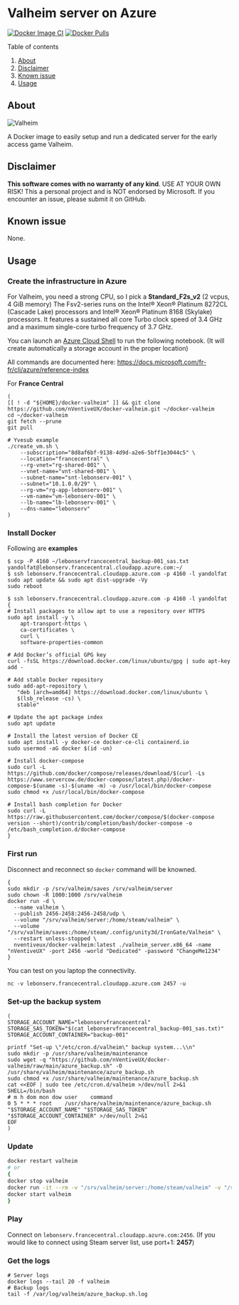 # Valheim server on Azure
[![Docker Image CI](https://github.com/nVentiveUX/docker-valheim/workflows/Docker%20Image%20CI/badge.svg)](https://hub.docker.com/repository/docker/nventiveux/docker-valheim) [![Docker Pulls](https://img.shields.io/docker/pulls/nventiveux/docker-valheim)](https://hub.docker.com/r/nventiveux/docker-valheim)

Table of contents

  1. [About](#about)
  2. [Disclaimer](#disclaimer)
  3. [Known issue](#known-issue)
  4. [Usage](#usage)

## About

![Valheim](https://cdn.cloudflare.steamstatic.com/steamcommunity/public/images/apps/896660/233d73a1c963515ee4a9b59507bc093d85a4e2dc.jpg "Valheim")

A Docker image to easily setup and run a dedicated server for the early access game Valheim.

## Disclaimer

**This software comes with no warranty of any kind**. USE AT YOUR OWN RISK! This a personal project and is NOT endorsed by Microsoft. If you encounter an issue, please submit it on GitHub.

## Known issue

None.

## Usage

### Create the infrastructure in Azure

For Valheim, you need a strong CPU, so I pick a **Standard_F2s_v2** (2 vcpus, 4 GiB memory)
The Fsv2-series runs on the Intel® Xeon® Platinum 8272CL (Cascade Lake) processors and Intel® Xeon® Platinum 8168 (Skylake) processors.
It features a sustained all core Turbo clock speed of 3.4 GHz and a maximum single-core turbo frequency of 3.7 GHz.

You can launch an [Azure Cloud Shell](https://shell.azure.com/) to run the following notebook. (It will create automatically a storage account in the proper location)

All commands are documented here: https://docs.microsoft.com/fr-fr/cli/azure/reference-index

For **France Central**

```shell
(
[[ ! -d "${HOME}/docker-valheim" ]] && git clone https://github.com/nVentiveUX/docker-valheim.git ~/docker-valheim
cd ~/docker-valheim
git fetch --prune
git pull

# Yvesub example
./create_vm.sh \
    --subscription="8d8af6bf-9138-4d9d-a2e6-5bff1e3044c5" \
    --location="francecentral" \
    --rg-vnet="rg-shared-001" \
    --vnet-name="vnt-shared-001" \
    --subnet-name="snt-lebonserv-001" \
    --subnet="10.1.0.0/29" \
    --rg-vm="rg-app-lebonserv-001" \
    --vm-name="vm-lebonserv-001" \
    --lb-name="lb-lebonserv-001" \
    --dns-name="lebonserv"
)
```

### Install Docker

Following are **examples**

```shell
$ scp -P 4160 ~/lebonservfrancecentral_backup-001_sas.txt yandolfat@lebonserv.francecentral.cloudapp.azure.com:~/
$ ssh lebonserv.francecentral.cloudapp.azure.com -p 4160 -l yandolfat
sudo apt update && sudo apt dist-upgrade -Vy
sudo reboot

$ ssh lebonserv.francecentral.cloudapp.azure.com -p 4160 -l yandolfat
{
# Install packages to allow apt to use a repository over HTTPS
sudo apt install -y \
    apt-transport-https \
    ca-certificates \
    curl \
    software-properties-common

# Add Docker’s official GPG key
curl -fsSL https://download.docker.com/linux/ubuntu/gpg | sudo apt-key add -

# Add stable Docker repository
sudo add-apt-repository \
   "deb [arch=amd64] https://download.docker.com/linux/ubuntu \
   $(lsb_release -cs) \
   stable"

# Update the apt package index
sudo apt update

# Install the latest version of Docker CE
sudo apt install -y docker-ce docker-ce-cli containerd.io
sudo usermod -aG docker $(id -un)

# Install docker-compose
sudo curl -L https://github.com/docker/compose/releases/download/$(curl -Ls https://www.servercow.de/docker-compose/latest.php)/docker-compose-$(uname -s)-$(uname -m) -o /usr/local/bin/docker-compose
sudo chmod +x /usr/local/bin/docker-compose

# Install bash completion for Docker
sudo curl -L https://raw.githubusercontent.com/docker/compose/$(docker-compose version --short)/contrib/completion/bash/docker-compose -o /etc/bash_completion.d/docker-compose
}
```

### First run

Disconnect and reconnect so `docker` command will be knowned.

```shell
{
sudo mkdir -p /srv/valheim/saves /srv/valheim/server
sudo chown -R 1000:1000 /srv/valheim
docker run -d \
  --name valheim \
  --publish 2456-2458:2456-2458/udp \
  --volume "/srv/valheim/server:/home/steam/valheim" \
  --volume "/srv/valheim/saves:/home/steam/.config/unity3d/IronGate/Valheim" \
  --restart unless-stopped \
  nventiveux/docker-valheim:latest ./valheim_server.x86_64 -name "nVentiveUX" -port 2456 -world "Dedicated" -password "ChangeMe1234"
}
```

You can test on you laptop the connectivity.

```shell
nc -v lebonserv.francecentral.cloudapp.azure.com 2457 -u
```

### Set-up the backup system

```shell
(
STORAGE_ACCOUNT_NAME="lebonservfrancecentral"
STORAGE_SAS_TOKEN="$(cat lebonservfrancecentral_backup-001_sas.txt)"
STORAGE_ACCOUNT_CONTAINER="backup-001"

printf "Set-up \"/etc/cron.d/valheim\" backup system...\\n"
sudo mkdir -p /usr/share/valheim/maintenance
sudo wget -q "https://github.com/nVentiveUX/docker-valheim/raw/main/azure_backup.sh" -O /usr/share/valheim/maintenance/azure_backup.sh
sudo chmod +x /usr/share/valheim/maintenance/azure_backup.sh
cat <<EOF | sudo tee /etc/cron.d/valheim >/dev/null 2>&1
SHELL=/bin/bash
# m h dom mon dow user    command
0 5 * * * root    /usr/share/valheim/maintenance/azure_backup.sh "$STORAGE_ACCOUNT_NAME" "$STORAGE_SAS_TOKEN" "$STORAGE_ACCOUNT_CONTAINER" >/dev/null 2>&1
EOF
)
```

### Update

```bash
docker restart valheim
# or
{
docker stop valheim
docker run -it --rm -v "/srv/valheim/server:/home/steam/valheim" -v "/srv/valheim/saves:/home/steam/.config/unity3d/IronGate/Valheim" nventiveux/docker-valheim:latest ./steamcmd.sh +login anonymous +force_install_dir "/home/steam/valheim" +app_update "896660" +quit
docker start valheim
}
```

### Play

Connect on ```lebonserv.francecentral.cloudapp.azure.com:2456```. (If you would like to connect using Steam server list, use port+1: **2457**)

### Get the logs

```shell
# Server logs
docker logs --tail 20 -f valheim
# Backup logs
tail -f /var/log/valheim/azure_backup.sh.log
```
